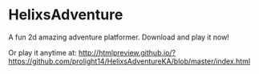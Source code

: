 # HelixsAdventure
A fun 2d amazing adventure platformer.
Download and play it now!

Or play it anytime at: http://htmlpreview.github.io/?https://github.com/prolight14/HelixsAdventureKA/blob/master/index.html
